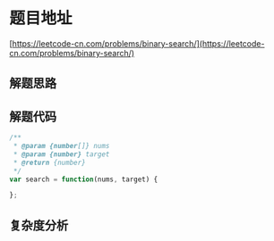 # 题目地址

[https://leetcode-cn.com/problems/binary-search/](https://leetcode-cn.com/problems/binary-search/)

## 解题思路

## 解题代码

```js
/**
 * @param {number[]} nums
 * @param {number} target
 * @return {number}
 */
var search = function(nums, target) {

};
```

## 复杂度分析
